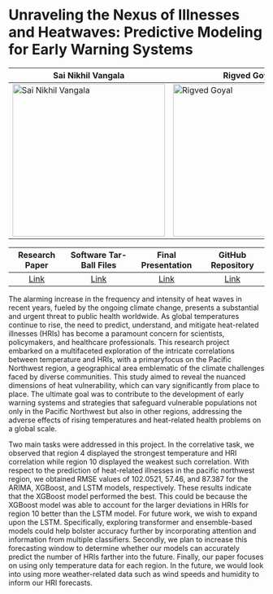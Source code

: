 # Unraveling the Nexus of Illnesses and Heatwaves: Predictive Modeling for Early Warning Systems

| Sai Nikhil Vangala         | Rigved Goyal        | Suchet Sapre  |
| ------------ | ------------- | ------------------ | 
| <img src="/CSE-8803-EPI-Project/SRC/WebPage_items/Nikhil.png" alt="Sai Nikhil Vangala" width="300"/> | <img src="/CSE-8803-EPI-Project/SRC/WebPage_items/Rigved.jpeg" alt="Rigved Goyal" width="300"/>    | <img src="/CSE-8803-EPI-Project/SRC/WebPage_items/Suchet.png" alt="Suchet Sapre" width="300"/> | 

| Research Paper | Software Tar-Ball Files | Final Presentation | GitHub Repository |
| :------------: | :-------------: | :------------------: | :------------------: |
| [Link](https://drive.google.com/file/d/1Qtlmx4xGowvhPmKufNOclSQtN9B4qDiK/view?usp=sharing) | [Link](https://github.com/riggygoyal/CSE-8803-EPI-Project/blob/master/Software.tar.gz) | [Link](https://drive.google.com/file/d/1kBu6GmnnIw3cpwwhmtaXdV2uty25wEB8/view?usp=sharing) | [Link](https://github.com/riggygoyal/CSE-8803-EPI-Project) |

The alarming increase in the frequency and intensity of heat waves in recent years, fueled by the ongoing climate change, presents a substantial and urgent threat to public health worldwide. As global temperatures continue to rise, the need to predict, understand, and mitigate heat-related illnesses (HRIs) has become a paramount concern for scientists, policymakers, and healthcare professionals. This research project embarked on a multifaceted exploration of the intricate correlations between temperature and HRIs, with a primaryfocus on the Pacific Northwest region, a geographical area emblematic of the climate challenges faced by diverse communities. This study aimed to reveal the nuanced dimensions of heat vulnerability, which can vary significantly from place to place. The ultimate goal was to contribute to the development of early warning systems and strategies that safeguard vulnerable populations not only in the Pacific Northwest but also in other regions, addressing the adverse effects of rising temperatures and heat-related health problems on a global scale.

Two main tasks were addressed in this project. In the correlative task, we observed that region 4 displayed the strongest temperature and HRI correlation while region 10 displayed the weakest such correlation. With respect to the prediction of heat-related illnesses in the pacific northwest region, we obtained RMSE values of 102.0521, 57.46, and 87.387 for the ARIMA, XGBoost, and LSTM models, respectively. These results indicate that the XGBoost model performed the best. This could be because the XGBoost model was able to account for the larger deviations in HRIs for region 10 better than the LSTM model. For future work, we wish to expand upon the LSTM. Specifically, exploring transformer and ensemble-based models could help bolster accuracy further by incorporating attention and information from multiple classifiers. Secondly, we plan to increase this forecasting window to determine whether our models can accurately predict the number of HRIs farther into the future. Finally, our paper focuses on using only temperature data for each region. In the future, we would look into using more weather-related data such as wind speeds and humidity to inform our HRI forecasts. 

